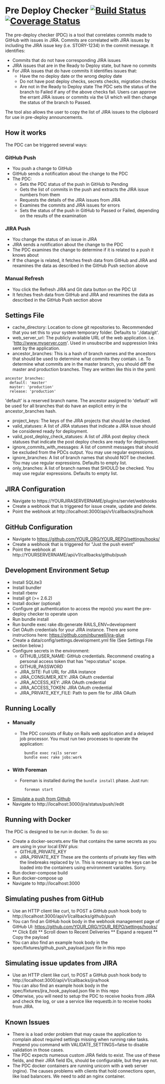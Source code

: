 # Pre Deploy Checker [![Build Status](https://semaphoreci.com/api/v1/mikeweaver/pre_deploy_checker/branches/jquery_datatables/badge.svg)](https://semaphoreci.com/mikeweaver/pre_deploy_checker)  [![Coverage Status](https://coveralls.io/repos/github/mikeweaver/pre_deploy_checker/badge.svg)](https://coveralls.io/github/mikeweaver/pre_deploy_checker)
The pre-deploy checker (PDC) is a tool that correlates commits made to GitHub with issues in JIRA. Commits are correlated with JIRA issues by including the JIRA issue key (i.e. STORY-1234) in the commit message. It identifies:
* Commits that do not have corresponding JIRA issues
* JIRA issues that are in the Ready to Deploy state, but have no commits
* For JIRA issues that do have commits it identifies issues that:
    * Have the no deploy date or the wrong deploy date
    * Do not have post deploy checks, secrets checks, migration checks
    * Are not in the Ready to Deploy state
The PDC sets the status of the branch to Failed if any of the above checks fail. Users can approve the errant JIRA issues or commits via the UI which will then change the status of the branch to Passed.
 
The tool also allows the user to copy the list of JIRA issues to the clipboard for use in pre-deploy announcements.

## How it works
The PDC can be triggered several ways:
### GitHub Push
* You push a change to GitHub
* GitHub sends a notification about the change to the PDC
* The PDC:
    * Sets the PDC status of the push in GitHub to Pending
    * Gets the list of commits in the push and extracts the JIRA issue numbers from them
    * Requests the details of the JIRA issues from JIRA
    * Examines the commits and JIRA issues for errors
    * Sets the status of the push in GitHub to Passed or Failed, depending on the results of the examination
    
### JIRA Push
* You change the status of an issue in JIRA
* JIRA sends a notification about the change to the PDC
* The PDC examines the change to determine if it is related to a push it knows about
* If the change is related, it fetches fresh data from GitHub and JIRA and rexamines the data as described in the GitHub Push section above

### Manual Refresh
* You click the Refresh JIRA and Git data button on the PDC UI
* It fetches fresh data from GitHub and JIRA and rexamines the data as described in the GitHub Push section above

## Settings File
* cache_directory: Location to clone git repositories to. Recommended that you set this to your system temporary folder. Defaults to './data/git'.
* web_server_url: The publicly available URL of the web application. i.e. 'http://www.myserver.com'. Used in unsubscribe and suppression links sent by the application.
* ancestor_branches: This is a hash of branch names and the ancestors that should be used to determine what commits they contain. i.e. To determine what commits are in the master branch, you should diff the master and production branches. They are written like this in the yaml:
```
ancestor_branches:
  default: 'master'
  master: 'production'
  release: 'production'
```
'default' is a reserved branch name. The ancestor assigned to 'default' will be used for all branches that do have an explicit entry in the ancestor_branches hash.
* project_keys: The keys of the JIRA projects that should be checked.
* valid_statuses: A list of JIRA statuses that indicate a JIRA issue should be considered ready for deployment.
* valid_post_deploy_check_statuses: A list of JIRA post deploy check statuses that indicate the post deploy checks are ready for deployment.
* ignore_commits_with_messages: A list of commit messages that should be excluded from the PDCs output. You may use regular expressions.
* ignore_branches: A list of branch names that should NOT be checked. You may use regular expressions. Defaults to empty list.
* only_branches: A list of branch names that SHOULD be checked. You may use regular expressions. Defaults to empty list.

## JIRA Configuration
* Navigate to https://YOURJIRASERVERNAME/plugins/servlet/webhooks
* Create a webhook that is triggered for issue create, update and delete.
* Point the webhook at http://localhost:3000/api/v1/callbacks/jira/hook

## GitHub Configuration
* Navigate to https://github.com/YOUR_ORG/YOUR_REPO/settings/hooks/
* Create a webhook that is triggered for "Just the push event"
* Point the webhook at http://YOURSERVERNAME/api/v1/callbacks/github/push

## Development Environment Setup
* Install SQLite3
* Install bundler
* Install rbenv
* Install git (>= 2.6.2)
* Install docker (optional)
* Configure git authentication to access the repo(s) you want the pre-deploy checker to operate upon
* Run bundle install
* Run bundle exec rake db:generate RAILS_ENV=development
* Get OAuth credentials for your JIRA instance. There are some instructions here: https://github.com/nburwell/jira-glue
* Create a data/config/settings.development.yml file (See Settings File section below.)
* Configure secrets in the environment:
    * GITHUB_USER_NAME: GitHub credentials. Recommend creating a personal access token that has "repo:status" scope.
    * GITHUB_PASSWORD
    * JIRA_SITE: Full URL for JIRA instance
    * JIRA_CONSUMER_KEY: JIRA OAuth credential
    * JIRA_ACCESS_KEY: JIRA OAuth credential
    * JIRA_ACCESS_TOKEN: JIRA OAuth credential
    * JIRA_PRIVATE_KEY_FILE: Path to pem file for JIRA OAuth

## Running Locally
* ### Manually
	* The PDC consists of Ruby on Rails web application and a delayed job processor. You must run two processes to operate the application:

			bundle exec rails server
			bundle exec rake jobs:work

* ### With Foreman
	* Foreman is installed during the `bundle install` phase. Just run:

			foreman start

* [Simulate a push from Github](#simulating-pushes-from-github)
* Navigate to http://localhost:3000/jira/status/push/<id from simulated push>/edit

## Running with Docker
The PDC is designed to be run in docker. To do so:
* Create a docker-secrets.env file that contains the same secrets as you are using in your local ENV plus:
    * GITHUB_PRIVATE_KEY 
    * JIRA_PRIVATE_KEY
These are the contents of private key files with the linebreaks replaced by \n. This is necessary so the keys can be loaded into the containers using environment variables. Sorry.
* Run docker-compose build
* Run docker-compose up
* Navigate to http://localhost:3000

## Simulating pushes from GitHub
* Use an HTTP client like curl, to POST a GitHub push hook body to http://localhost:3000/api/v1/callbacks/github/push
* You can find an GitHub hook body in the webhook management page of GitHub UI: https://github.com/YOUR_ORG/YOUR_REPO/settings/hooks/
** Click Edit
** Scroll down to Recent Deliveries
** Expand a request
** Copy the payload
* You can also find an example hook body in the spec/fixtures/github_push_payload.json file in this repo

## Simulating issue updates from JIRA
* Use an HTTP client like curl, to POST a GitHub push hook body to http://localhost:3000/api/v1/callbacks/jira/hook
* You can also find an example hook body in the spec/fixtures/jira_hook_payload.json file in this repo
* Otherwise, you will need to setup the PDC to receive hooks from JIRA and check the log, or use a service like requestb.in to receive hooks from JIRA.

## Known Issues
* There is a load order problem that may cause the application to complain about required settings missing when running rake tasks. Prepend you command with VALIDATE_SETTINGS=false to disable validation in those cases.
* The PDC expects numeous custom JIRA fields to exist. The use of these fields, and their JIRA field IDs, should be configurable, but they are not.
* The PDC docker containers are running unicorn with a web server (nginx). The causes problems with clients that hold connections open, like load balancers. We need to add an nginx container.
